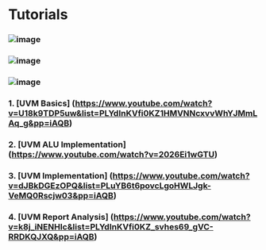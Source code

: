 # Tutorials
### ![image](https://github.com/SumaiyaTariqueLabiba/UVM/assets/127126354/a009820b-8fb0-4451-92be-d826a574382c) 
### ![image](https://github.com/SumaiyaTariqueLabiba/UVM/assets/127126354/2478e450-a0dc-49aa-983e-1cd9d749ed12)
### ![image](https://github.com/SumaiyaTariqueLabiba/UVM/assets/127126354/9705e159-efe2-4fa3-8b24-48dd3ca50a97)
### 1. [UVM Basics] (https://www.youtube.com/watch?v=U18k9TDP5uw&list=PLYdInKVfi0KZ1HMVNNcxvvWhYJMmLAq_g&pp=iAQB)
### 2. [UVM ALU Implementation] (https://www.youtube.com/watch?v=2026Ei1wGTU)
### 3. [UVM Implementation] (https://www.youtube.com/watch?v=dJBkDGEzOPQ&list=PLuYB6t6povcLgoHWLJgk-VeMQ0Rscjw03&pp=iAQB)
### 4. [UVM Report Analysis] (https://www.youtube.com/watch?v=k8j_iNENHIc&list=PLYdInKVfi0KZ_svhes69_gVC-RRDKQJXQ&pp=iAQB)
